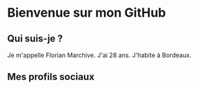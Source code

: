 # Bienvenue sur mon GitHub

## Qui suis-je ?

Je m'appelle Florian Marchive. J'ai 28 ans. J'habite à Bordeaux.


## Mes profils sociaux


